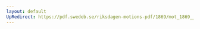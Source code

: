 ```yaml
---
layout: default
UpRedirect: https://pdf.swedeb.se/riksdagen-motions-pdf/1869/mot_1869__ak__00189/mot_1869__ak__00189_004.pdf
---
```


